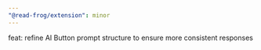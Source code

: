 ```yaml
---
"@read-frog/extension": minor
---
```


feat: refine AI Button prompt structure to ensure more consistent responses
